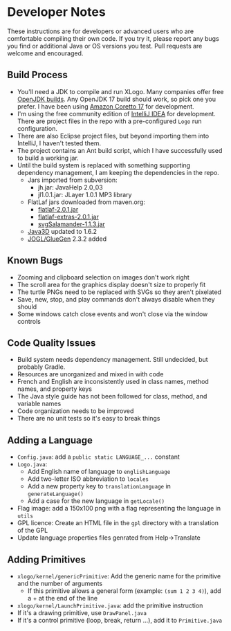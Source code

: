 # Developer Notes

These instructions are for developers or advanced users who are comfortable compiling their own code. If you try it, please report any bugs you find or additional Java or OS versions you test. Pull requests are welcome and encouraged.

## Build Process

- You'll need a JDK to compile and run XLogo. Many companies offer free [OpenJDK builds](https://sdkman.io/jdks). Any OpenJDK 17 build should work, so pick one you prefer.  I have been using [Amazon Coretto 17](https://aws.amazon.com/corretto) for development.
- I'm using the free community edition of [IntelliJ IDEA](https://www.jetbrains.com/idea/download/) for development. There are project files in the repo with a pre-configured `Logo` run configuration.
- There are also Eclipse project files, but beyond importing them into IntelliJ, I haven't tested them.  
- The project contains an Ant build script, which I have successfully used to build a working jar. 
- Until the build system is replaced with something supporting dependency management, I am keeping the dependencies in the repo.
  - Jars imported from subversion:
    - jh.jar: JavaHelp 2.0_03
    - jl1.0.1.jar: JLayer 1.0.1 MP3 library
  - FlatLaf jars downloaded from maven.org:
    - [flatlaf-2.0.1.jar](https://search.maven.org/artifact/com.formdev/flatlaf/2.0.1/jar)
    - [flatlaf-extras-2.0.1.jar](https://search.maven.org/artifact/com.formdev/flatlaf-extras/2.0.1/jar)
    - [svgSalamander-1.1.3.jar](https://search.maven.org/artifact/com.formdev/svgSalamander/1.1.3/jar)
  - [Java3D](https://github.com/hharrison/java3d-core) updated to 1.6.2
  - [JOGL/GlueGen](https://jogamp.org/) 2.3.2 added

## Known Bugs
- Zooming and clipboard selection on images don't work right
- The scroll area for the graphics display doesn't size to properly fit
- The turtle PNGs need to be replaced with SVGs so they aren't pixelated
- Save, new, stop, and play commands don't always disable when they should
- Some windows catch close events and won't close via the window controls

## Code Quality Issues
- Build system needs dependency management. Still undecided, but probably Gradle.
- Resources are unorganized and mixed in with code
- French and English are inconsistently used in class names, method names, and property keys
- The Java style guide has not been followed for class, method, and variable names
- Code organization needs to be improved
- There are no unit tests so it's easy to break things

## Adding a Language
- `Config.java`: add a `public static LANGUAGE_...` constant 
- `Logo.java`:
  - Add English name of language to `englishLanguage`
  - Add two-letter ISO abbreviation to `locales`
  - Add a new property key to `translationLanguage` in `generateLanguage()`
  - Add a case for the new language in `getLocale()`
- Flag image: add a 150x100 png with a flag representing the language in `utils`
- GPL licence: Create an HTML file in the `gpl` directory with a translation of the GPL 
- Update language properties files genrated from Help->Translate

## Adding Primitives
- `xlogo/kernel/genericPrimitive`: Add the generic name for the primitive and the number of arguments 
  - If this primitive allows a general form (example: `(sum 1 2 3 4)`), add a + at the end of the line
- `xlogo/kernel/LaunchPrimitive.java`: add the primitive instruction
- If it's a drawing primitive, use `DrawPanel.java`
- If it's a control primitive (loop, break, return ...), add it to `Primitive.java` 